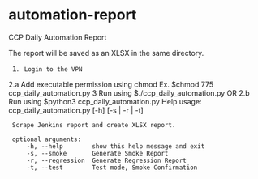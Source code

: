 # automation-report
CCP Daily Automation Report

 The report will be saved as an XLSX in the same directory.

 1.      Login to the VPN
 2.a     Add executable permission using chmod
         Ex. $chmod 775 ccp_daily_automation.py
 3       Run using $./ccp_daily_automation.py
   OR
 2.b     Run using $python3 ccp_daily_automation.py
    Help
     usage: ccp_daily_automation.py [-h] [-s | -r | -t]

     Scrape Jenkins report and create XLSX report.

     optional arguments:
         -h, --help        show this help message and exit
         -s, --smoke       Generate Smoke Report
         -r, --regression  Generate Regression Report
         -t, --test        Test mode, Smoke Confirmation
